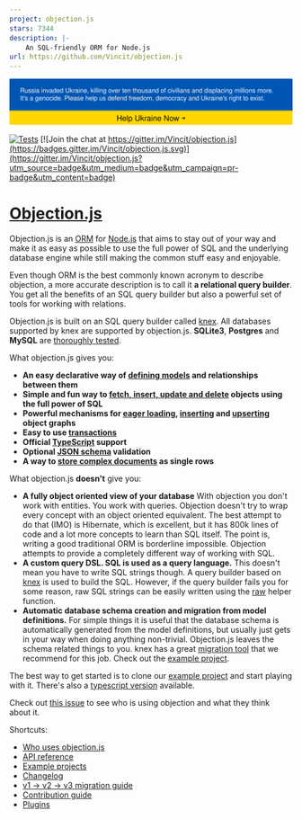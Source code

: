 ```yaml
---
project: objection.js
stars: 7344
description: |-
    An SQL-friendly ORM for Node.js
url: https://github.com/Vincit/objection.js
---
```


[![Stand With Ukraine](https://raw.githubusercontent.com/vshymanskyy/StandWithUkraine/main/banner2-direct.svg)](https://stand-with-ukraine.pp.ua)

[![Tests](https://github.com/Vincit/objection.js/actions/workflows/test.yml/badge.svg)](https://github.com/Vincit/objection.js)
[![Join the chat at https://gitter.im/Vincit/objection.js](https://badges.gitter.im/Vincit/objection.js.svg)](https://gitter.im/Vincit/objection.js?utm_source=badge&utm_medium=badge&utm_campaign=pr-badge&utm_content=badge)

# [Objection.js](https://vincit.github.io/objection.js)

Objection.js is an [ORM](https://en.wikipedia.org/wiki/Object-relational_mapping) for [Node.js](https://nodejs.org/) that aims to stay out of your way and make it as easy as possible to use the full power of SQL and the underlying database engine while still making the common stuff easy and enjoyable.

Even though ORM is the best commonly known acronym to describe objection, a more accurate description is to call it **a relational query builder**. You get all the benefits of an SQL query builder but also a powerful set of tools for working with relations.

Objection.js is built on an SQL query builder called [knex](http://knexjs.org). All databases supported by knex are supported by objection.js. **SQLite3**, **Postgres** and **MySQL** are [thoroughly tested](https://github.com/Vincit/objection.js/actions).

What objection.js gives you:

- **An easy declarative way of [defining models](https://vincit.github.io/objection.js/guide/models.html) and relationships between them**
- **Simple and fun way to [fetch, insert, update and delete](https://vincit.github.io/objection.js/guide/query-examples.html) objects using the full power of SQL**
- **Powerful mechanisms for [eager loading](https://vincit.github.io/objection.js/guide/query-examples.html#eager-loading), [inserting](https://vincit.github.io/objection.js/guide/query-examples.html#graph-inserts) and [upserting](https://vincit.github.io/objection.js/guide/query-examples.html#graph-upserts) object graphs**
- **Easy to use [transactions](https://vincit.github.io/objection.js/guide/transactions.html)**
- **Official [TypeScript](https://github.com/Vincit/objection.js/blob/main/typings/objection/index.d.ts) support**
- **Optional [JSON schema](https://vincit.github.io/objection.js/guide/validation.html) validation**
- **A way to [store complex documents](https://vincit.github.io/objection.js/guide/documents.html) as single rows**

What objection.js **doesn't** give you:

- **A fully object oriented view of your database**
  With objection you don't work with entities. You work with queries. Objection doesn't try to wrap every concept with an 
  object oriented equivalent. The best attempt to do that (IMO) is Hibernate, which is excellent, but it has 800k lines
  of code and a lot more concepts to learn than SQL itself. The point is, writing a good traditional ORM is borderline
  impossible. Objection attempts to provide a completely different way of working with SQL.
- **A custom query DSL. SQL is used as a query language.**
  This doesn't mean you have to write SQL strings though. A query builder based on [knex](http://knexjs.org) is
  used to build the SQL. However, if the query builder fails you for some reason, raw SQL strings can be easily
  written using the [raw](https://vincit.github.io/objection.js/api/objection/#raw) helper function.
- **Automatic database schema creation and migration from model definitions.**
  For simple things it is useful that the database schema is automatically generated from the model definitions,
  but usually just gets in your way when doing anything non-trivial. Objection.js leaves the schema related things
  to you. knex has a great [migration tool](https://knexjs.org/guide/migrations.html) that we recommend for this job. Check
  out the [example project](https://github.com/Vincit/objection.js/tree/main/examples/koa-ts).

The best way to get started is to clone our [example project](https://github.com/Vincit/objection.js/tree/main/examples/koa) and start playing with it. There's also a [typescript version](https://github.com/Vincit/objection.js/tree/main/examples/koa-ts) available.

Check out [this issue](https://github.com/Vincit/objection.js/issues/1069) to see who is using objection and what they think about it.

Shortcuts:

- [Who uses objection.js](https://github.com/Vincit/objection.js/discussions/2464)
- [API reference](https://vincit.github.io/objection.js/api/query-builder/)
- [Example projects](https://github.com/Vincit/objection.js/tree/main/examples)
- [Changelog](https://vincit.github.io/objection.js/release-notes/changelog.html)
- [v1 -> v2 -> v3 migration guide](https://vincit.github.io/objection.js/release-notes/migration.html)
- [Contribution guide](https://vincit.github.io/objection.js/guide/contributing.html)
- [Plugins](https://vincit.github.io/objection.js/guide/plugins.html)

